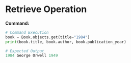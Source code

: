 # Retrieve Operation

**Command:**
```python
# Command Execution
book = Book.objects.get(title="1984")
print(book.title, book.author, book.publication_year)

# Expected Output
1984 George Orwell 1949